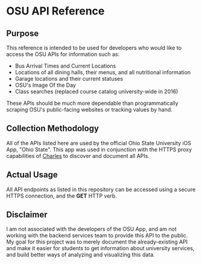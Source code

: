 # OSU API Reference

## Purpose
This reference is intended to be used for developers who would like to access the OSU APIs for information such as:
- Bus Arrival Times and Current Locations
- Locations of all dining halls, their menus, and all nutritional information
- Garage locations and their current statuses
- OSU's Image Of the Day
- Class searches (replaced course catalog university-wide in 2016)

These APIs should be much more dependable than programmatically scraping OSU's public-facing websites or tracking values by hand.

## Collection Methodology
All of the APIs listed here are used by the official Ohio State University iOS App, "Ohio State". This app was used in conjunction with the HTTPS proxy capabilities of [Charles](charlesproxy.com) to discover and document all APIs.

## Actual Usage
All API endpoints as listed in this repository can be accessed using a secure HTTPS connection, and the **GET** HTTP verb.

## Disclaimer
I am not associated with the developers of the OSU App, and am not working with the backend services team to provide this API to the public. My goal for this project was to merely document the already-existing API and make it easier for students to get information about university services, and build better ways of analyzing and visualizing this data.
